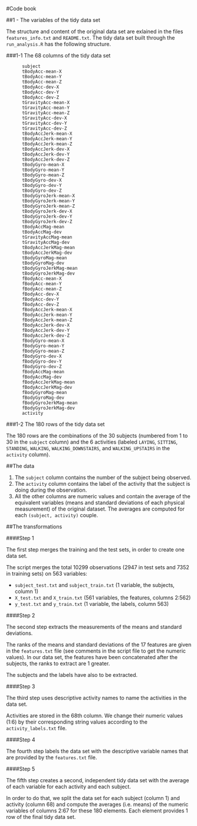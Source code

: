 #Code book

##1 - The variables of the tidy data set

The structure and content of the original data set are exlained in the files `features_info.txt` and `README.txt`.
The tidy data set built through the `run_analysis.R` has the following structure.

###1-1 The 68 columns of the tidy data set

          subject
          tBodyAcc-mean-X
          tBodyAcc-mean-Y
          tBodyAcc-mean-Z
          tBodyAcc-dev-X
          tBodyAcc-dev-Y
          tBodyAcc-dev-Z
          tGravityAcc-mean-X
          tGravityAcc-mean-Y
          tGravityAcc-mean-Z
          tGravityAcc-dev-X
          tGravityAcc-dev-Y
          tGravityAcc-dev-Z
          tBodyAccJerk-mean-X
          tBodyAccJerk-mean-Y
          tBodyAccJerk-mean-Z
          tBodyAccJerk-dev-X
          tBodyAccJerk-dev-Y
          tBodyAccJerk-dev-Z
          tBodyGyro-mean-X
          tBodyGyro-mean-Y
          tBodyGyro-mean-Z
          tBodyGyro-dev-X
          tBodyGyro-dev-Y
          tBodyGyro-dev-Z
          tBodyGyroJerk-mean-X
          tBodyGyroJerk-mean-Y
          tBodyGyroJerk-mean-Z
          tBodyGyroJerk-dev-X
          tBodyGyroJerk-dev-Y
          tBodyGyroJerk-dev-Z
          tBodyAccMag-mean
          tBodyAccMag-dev
          tGravityAccMag-mean
          tGravityAccMag-dev
          tBodyAccJerkMag-mean
          tBodyAccJerkMag-dev
          tBodyGyroMag-mean
          tBodyGyroMag-dev
          tBodyGyroJerkMag-mean
          tBodyGyroJerkMag-dev
          fBodyAcc-mean-X
          fBodyAcc-mean-Y
          fBodyAcc-mean-Z
          fBodyAcc-dev-X
          fBodyAcc-dev-Y
          fBodyAcc-dev-Z
          fBodyAccJerk-mean-X
          fBodyAccJerk-mean-Y
          fBodyAccJerk-mean-Z
          fBodyAccJerk-dev-X
          fBodyAccJerk-dev-Y
          fBodyAccJerk-dev-Z
          fBodyGyro-mean-X
          fBodyGyro-mean-Y
          fBodyGyro-mean-Z
          fBodyGyro-dev-X
          fBodyGyro-dev-Y
          fBodyGyro-dev-Z
          fBodyAccMag-mean
          fBodyAccMag-dev
          fBodyAccJerkMag-mean
          fBodyAccJerkMag-dev
          fBodyGyroMag-mean
          fBodyGyroMag-dev
          fBodyGyroJerkMag-mean
          fBodyGyroJerkMag-dev
          activity

###1-2 The 180 rows of the tidy data set

The 180 rows are the combinations of the 30 subjects (numbered from 1 to 30 in the `subject` column) and the 6 activities (labeled `LAYING`, `SITTING`, `STANDING`, `WALKING`, `WALKING_DOWNSTAIRS`, and `WALKING_UPSTAIRS` in the `activity` column).


##The data

1. The `subject` column contains the number of the subject being observed.
1. The `activity` column contains the label of the activity that the subject is doing during the observation.
1. All the other columns are numeric values and contain the average of the equivalent variables (means and standard deviations of each physical measurement) of the original dataset. The averages are computed for each `(subject, activity)` couple.


##The transformations  

####Step 1 

The first step merges the training and the test sets, in order to create one data set.

The script merges the total 10299 observations (2947 in test sets and 7352 in training sets) on 563 variables:
  - `subject_test.txt` and `subject_train.txt` (1 variable, the subjects, column 1)
  - `X_test.txt` and `X_train.txt` (561 variables, the features, columns 2:562)
  - `y_test.txt` and `y_train.txt` (1 variable, the labels, column 563)
  
####Step 2

The second step extracts the measurements of the means and standard deviations.

The ranks of the means and standard deviations of the 17 features are given in the `features.txt` file (see comments in the script file to get the numeric values). In our data set, the features have been concatenated after the subjects, the ranks to extract are 1 greater.

The subjects and the labels have also to be extracted.

####Step 3        

The third step uses descriptive activity names to name the activities in the data set. 

Activities are stored in the 68th column. We change their numeric values (1:6) by their corresponding string values according to the `activity_labels.txt` file.

####Step 4

The fourth step labels the data set with the descriptive variable names that are provided by the `features.txt` file.

####Step 5

The fifth step creates a second, independent tidy data set with the average of each variable for each activity and each subject.

In order to do that, we split the data set for each subject (column 1) and activity (column 68) and compute the averages (i.e. means) of the numeric variables of columns 2:67 for these 180 elements. Each element provides 1 row of the final tidy data set.


